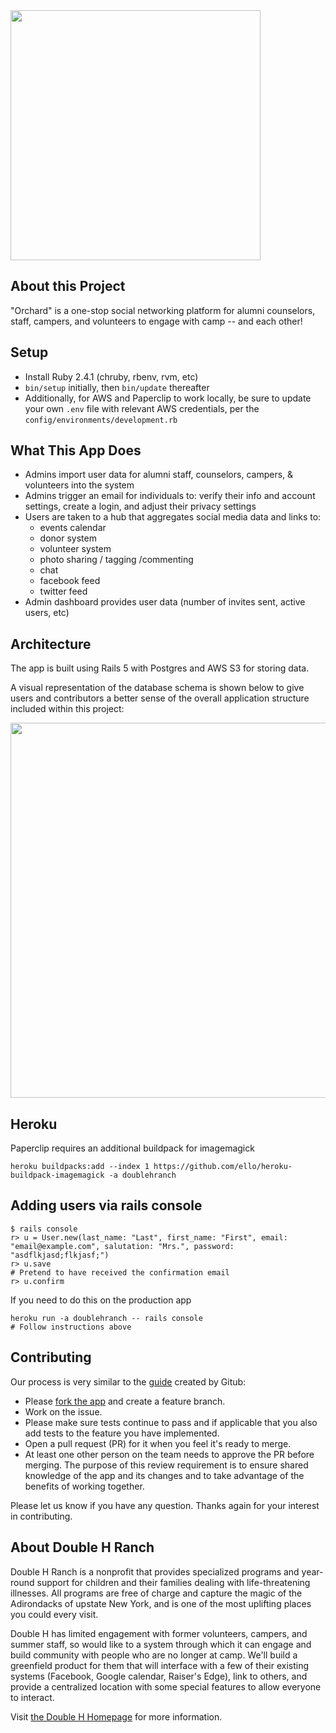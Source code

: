 <img src="https://scontent.cdninstagram.com/t51.2885-15/e35/11934886_1743596452540354_2127773869_n.jpg" width="400">

## About this Project

"Orchard" is a one-stop social networking platform for alumni counselors, staff, campers, and volunteers to engage with camp -- and each other!

## Setup

- Install Ruby 2.4.1 (chruby, rbenv, rvm, etc)
- `bin/setup` initially, then `bin/update` thereafter
- Additionally, for AWS and Paperclip to work locally, be sure to update your own `.env` file with relevant AWS credentials, per the `config/environments/development.rb`

## What This App Does

* Admins import user data for alumni staff, counselors, campers, & volunteers into the system
* Admins trigger an email for individuals to: verify their info and account settings, create a login, and adjust their privacy
  settings
* Users are taken to a hub that aggregates social media data and links to:
  * events calendar
  * donor system
  * volunteer system
  * photo sharing / tagging /commenting
  * chat
  * facebook feed
  * twitter feed
* Admin dashboard provides user data (number of invites sent,
  active users, etc)

## Architecture

The app is built using Rails 5 with Postgres and AWS S3 for storing data.

A visual representation of the database schema is shown below to give users and contributors a better sense of the overall application structure included within this project:

<img src="http://imgur.com/ZsWeAdU.png" width="600">

## Heroku

Paperclip requires an additional buildpack for imagemagick

```
heroku buildpacks:add --index 1 https://github.com/ello/heroku-buildpack-imagemagick -a doublehranch
```

## Adding users via rails console

```
$ rails console
r> u = User.new(last_name: "Last", first_name: "First", email: "email@example.com", salutation: "Mrs.", password: "asdflkjasd;flkjasf;")
r> u.save
# Pretend to have received the confirmation email
r> u.confirm

```

If you need to do this on the production app

```
heroku run -a doublehranch -- rails console
# Follow instructions above
```

## Contributing
Our process is very similar to the [guide](https://guides.github.com/introduction/flow/) created by Gitub:
* Please [fork the app](https://help.github.com/articles/fork-a-repo/) and create a feature branch.
* Work on the issue.
* Please make sure tests continue to pass and if applicable that you also add tests to the feature you have implemented.
* Open a pull request (PR) for it when you feel it's ready to merge.
* At least one other person on the team needs to approve the  PR before merging. The purpose of this review requirement is to ensure shared knowledge of the app and its changes and to take advantage of the benefits of working together.

Please let us know if you have any question. Thanks again for your interest in contributing.

## About Double H Ranch

Double H Ranch is a nonprofit that provides specialized programs and year-round
support for children and their families dealing with life-threatening illnesses.
All programs are free of charge and capture the magic of the Adirondacks of
upstate New York, and is one of the most uplifting places you could every visit.

Double H has limited engagement with former volunteers, campers, and summer
staff, so would like to a system through which it can engage and build community
with people who are no longer at camp. We'll build a greenfield product for them
that will interface with a few of their existing systems (Facebook, Google
calendar, Raiser's Edge), link to others, and provide a centralized location
with some special features to allow everyone to interact.

Visit [the Double H Homepage](https://www.doublehranch.org/) for more information.
